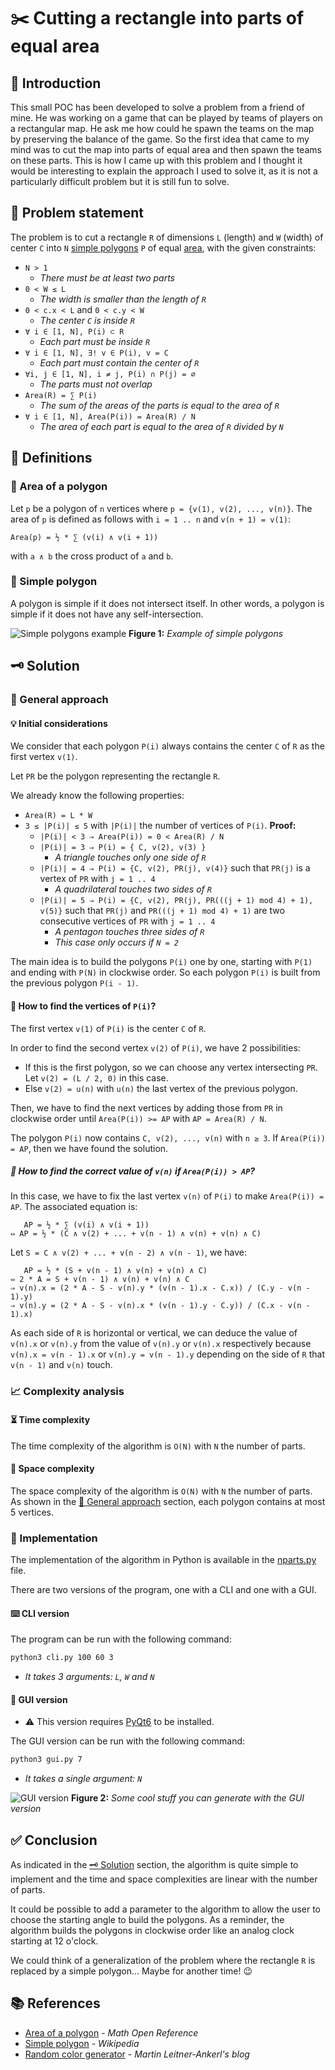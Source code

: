 # ✂️ Cutting a rectangle into parts of equal area
## 💭 Introduction

This small POC has been developed to solve a problem from a friend of mine. He was working on a game that can be played by teams of players on a rectangular map. He ask me how could he spawn the teams on the map by preserving the balance of the game. So the first idea that came to my mind was to cut the map into parts of equal area and then spawn the teams on these parts. This is how I came up with this problem and I thought it would be interesting to explain the approach I used to solve it, as it is not a particularly difficult problem but it is still fun to solve.

## 🧩 Problem statement

The problem is to cut a rectangle `R` of dimensions `L` (length)  and `W` (width) of center `C` into `N` [simple polygons](#-simple-polygon) `P` of equal [area](#-area-of-a-polygon), with the given constraints:
- `N > 1`
	- *There must be at least two parts*
- `0 < W ≤ L`
	- *The width is smaller than the length of `R`*
- `0 < c.x < L` and `0 < c.y < W`
	- *The center `C` is inside `R`*
- `∀ i ∈ [1, N], P(i) ⊂ R`
	- *Each part must be inside `R`*
- `∀ i ∈ [1, N], ∃! v ∈ P(i), v = C`
	- *Each part must contain the center of `R`*
- `∀i, j ∈ [1, N], i ≠ j, P(i) ∩ P(j) = ∅`
	- *The parts must not overlap*
- `Area(R) = ∑ P(i)`
	- *The sum of the areas of the parts is equal to the area of `R`*
- `∀ i ∈ [1, N], Area(P(i)) = Area(R) / N`
	- *The area of each part is equal to the area of `R` divided by `N`*

## 📖 Definitions
### 📄 Area of a polygon

Let `p` be a polygon of `n` vertices where `p = {v(1), v(2), ..., v(n)}`.
The area of `p` is defined as follows with `i = 1 .. n` and `v(n + 1) = v(1)`:
```
Area(p) = ½ * ∑ (v(i) ∧ v(i + 1))
```
with `a ∧ b` the cross product of `a` and `b`.

### 📄 Simple polygon

A polygon is simple if it does not intersect itself.
In other words, a polygon is simple if it does not have any self-intersection.

![Simple polygons example](images/simple_polygons.png "Example of simple polygons")
**Figure 1:** *Example of simple polygons*

## 🗝️ Solution
### 📜 General approach
#### 💡 Initial considerations

We consider that each polygon `P(i)` always contains the center `C` of `R` as the first vertex `v(1)`.

Let `PR` be the polygon representing the rectangle `R`.

We already know the following properties:
- `Area(R) = L * W`
- `3 ≤ |P(i)| ≤ 5` with `|P(i)|` the number of vertices of `P(i)`. **Proof:**
	- `|P(i)| < 3 ⇒ Area(P(i)) = 0 < Area(R) / N`
	- `|P(i)| = 3 ⇒ P(i) = { C, v(2), v(3) }`
		- *A triangle touches only one side of `R`*
	- `|P(i)| = 4 ⇒ P(i) = {C, v(2), PR(j), v(4)}` such that `PR(j)` is a vertex of `PR` with `j = 1 .. 4`
		- *A quadrilateral touches two sides of `R`*
	- `|P(i)| = 5 ⇒ P(i) = {C, v(2), PR(j), PR(((j + 1) mod 4) + 1), v(5)}` such that `PR(j)` and `PR(((j + 1) mod 4) + 1)` are two consecutive vertices of `PR` with `j = 1 .. 4`
		- *A pentagon touches three sides of `R`*
		- *This case only occurs if `N = 2`*

The main idea is to build the polygons `P(i)` one by one, starting with `P(1)` and ending with `P(N)` in clockwise order. So each polygon `P(i)` is built from the previous polygon `P(i - 1)`.

#### 🔎 How to find the vertices of `P(i)`?

The first vertex `v(1)` of `P(i)` is the center `C` of `R`.

In order to find the second vertex `v(2)` of `P(i)`, we have 2 possibilities:
- If this is the first polygon, so we can choose any vertex intersecting `PR`.
Let `v(2) = (L / 2, 0)` in this case.
- Else `v(2) = u(n)` with `u(n)` the last vertex of the previous polygon.

Then, we have to find the next vertices by adding those from `PR` in clockwise order until `Area(P(i)) >= AP` with `AP = Area(R) / N`.

The polygon `P(i)` now contains `C, v(2), ..., v(n)` with `n ≥ 3`.
If `Area(P(i)) = AP`, then we have found the solution.

##### 🔎 How to find the correct value of `v(n)` if `Area(P(i)) > AP`?

In this case, we have to fix the last vertex `v(n)` of `P(i)` to make `Area(P(i)) = AP`.
The associated equation is:
```
   AP = ½ * ∑ (v(i) ∧ v(i + 1))
⇔ AP = ½ * (C ∧ v(2) + ... + v(n - 1) ∧ v(n) + v(n) ∧ C)
```
Let `S = C ∧ v(2) + ... + v(n - 2) ∧ v(n - 1)`, we have:
```
   AP = ½ * (S + v(n - 1) ∧ v(n) + v(n) ∧ C)
⇔ 2 * A = S + v(n - 1) ∧ v(n) + v(n) ∧ C
⇒ v(n).x = (2 * A - S - v(n).y * (v(n - 1).x - C.x)) / (C.y - v(n - 1).y)
⇒ v(n).y = (2 * A - S - v(n).x * (v(n - 1).y - C.y)) / (C.x - v(n - 1).x)
```
As each side of `R` is horizontal or vertical, we can deduce the value of `v(n).x` or `v(n).y` from the value of `v(n).y` or `v(n).x` respectively because `v(n).x = v(n - 1).x` or `v(n).y = v(n - 1).y` depending on the side of `R` that `v(n - 1)` and `v(n)` touch.

### 📈 Complexity analysis
#### ⏳ Time complexity

The time complexity of the algorithm is `O(N)` with `N` the number of parts.

#### 💾 Space complexity

The space complexity of the algorithm is `O(N)` with `N` the number of parts.
As shown in the [📜 General approach](#-general-approach) section, each polygon contains at most 5 vertices.

### 📝 Implementation

The implementation of the algorithm in Python is available in the [nparts.py](srcs/nparts.py) file.

There are two versions of the program, one with a CLI and one with a GUI.

#### ⌨️ CLI version

The program can be run with the following command:
```bash
python3 cli.py 100 60 3
```
- *It takes 3 arguments: `L`, `W` and `N`*

#### 🎨 GUI version

- ⚠️ This version requires [PyQt6](https://pypi.org/project/PyQt6/) to be installed.

The GUI version can be run with the following command:
```bash
python3 gui.py 7
```
- *It takes a single argument: `N`*

![GUI version](images/gui.png "GUI version")
**Figure 2:** *Some cool stuff you can generate with the GUI version*

## ✅ Conclusion

As indicated in the [🗝️ Solution](#️-solution) section, the algorithm is quite simple to implement and the time and space complexities are linear with the number of parts.

It could be possible to add a parameter to the algorithm to allow the user to choose the starting angle to build the polygons. As a reminder, the algorithm builds the polygons in clockwise order like an analog clock starting at 12 o'clock.

We could think of a generalization of the problem where the rectangle `R` is replaced by a simple polygon... Maybe for another time! 😉

## 📚 References

- [Area of a polygon](https://www.mathopenref.com/coordpolygonarea.html) - *Math Open Reference*
- [Simple polygon](https://en.wikipedia.org/wiki/Simple_polygon) - *Wikipedia*
- [Random color generator](https://martin.ankerl.com/2009/12/09/how-to-create-random-colors-programmatically) - *Martin Leitner-Ankerl's blog*
